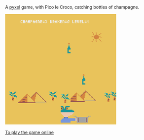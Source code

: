 A [pyxel](https://github.com/kitao/pyxel) game, with Pico le Croco, catching bottles of champagne.

![Playing the Game](./images/game.gif)

[To play the game online](https://kitao.github.io/pyxel/wasm/launcher/?run=cryptax.champyxel.pico)

